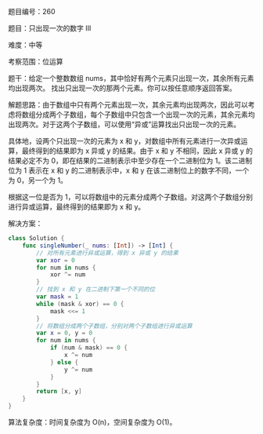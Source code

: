 题目编号：260

题目：只出现一次的数字 III

难度：中等

考察范围：位运算

题干：给定一个整数数组 nums，其中恰好有两个元素只出现一次，其余所有元素均出现两次。 找出只出现一次的那两个元素。你可以按任意顺序返回答案。

解题思路：由于数组中只有两个元素出现一次，其余元素均出现两次，因此可以考虑将数组分成两个子数组，每个子数组中只包含一个出现一次的元素，其余元素均出现两次。对于这两个子数组，可以使用“异或”运算找出只出现一次的元素。

具体地，设两个只出现一次的元素为 x 和 y，对数组中所有元素进行一次异或运算，最终得到的结果即为 x 异或 y 的结果。由于 x 和 y 不相同，因此 x 异或 y 的结果必定不为 0，即在结果的二进制表示中至少存在一个二进制位为 1。该二进制位为 1 表示在 x 和 y 的二进制表示中，x 和 y 在该二进制位上的数字不同，一个为 0，另一个为 1。

根据这一位是否为 1，可以将数组中的元素分成两个子数组。对这两个子数组分别进行异或运算，最终得到的结果即为 x 和 y。

解决方案：

```swift
class Solution {
    func singleNumber(_ nums: [Int]) -> [Int] {
        // 对所有元素进行异或运算，得到 x 异或 y 的结果
        var xor = 0
        for num in nums {
            xor ^= num
        }
        // 找到 x 和 y 在二进制下第一个不同的位
        var mask = 1
        while (mask & xor) == 0 {
            mask <<= 1
        }
        // 将数组分成两个子数组，分别对两个子数组进行异或运算
        var x = 0, y = 0
        for num in nums {
            if (num & mask) == 0 {
                x ^= num
            } else {
                y ^= num
            }
        }
        return [x, y]
    }
}
```

算法复杂度：时间复杂度为 O(n)，空间复杂度为 O(1)。